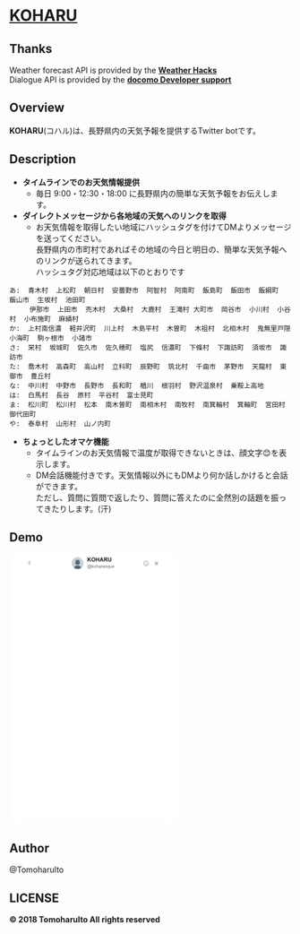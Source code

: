 # [KOHARU](https://twitter.com/koharu_esque)

## Thanks
Weather forecast API is provided by the __[Weather Hacks](http://weather.livedoor.com/weather_hacks/webservice)__  
Dialogue API is provided by the __[docomo Developer support](https://dev.smt.docomo.ne.jp/?p=index)__  

## Overview
__KOHARU__(コハル)は、長野県内の天気予報を提供するTwitter botです。  

## Description
- __タイムラインでのお天気情報提供__
    - 毎日 9:00・12:30・18:00 に長野県内の簡単な天気予報をお伝えします。
- __ダイレクトメッセージから各地域の天気へのリンクを取得__
    - お天気情報を取得したい地域にハッシュタグを付けてDMよりメッセージを送ってください。  
      長野県内の市町村であればその地域の今日と明日の、簡単な天気予報へのリンクが送られてきます。  
      ハッシュタグ対応地域は以下のとおりです
```
あ:  青木村  上松町  朝日村  安曇野市  阿智村  阿南町  飯島町  飯田市  飯綱町  飯山市  生坂村  池田町  
     伊那市  上田市  売木村  大桑村  大鹿村  王滝村 大町市  岡谷市  小川村  小谷村  小布施町  麻績村  
か:  上村南信濃  軽井沢町  川上村  木島平村  木曽町  木祖村  北相木村  鬼無里戸隠  小海町  駒ヶ根市  小諸市  
さ:  栄村  坂城町  佐久市  佐久穂町  塩尻  信濃町  下條村  下諏訪町  須坂市  諏訪市  
た:  喬木村  高森町  高山村  立科町  辰野町  筑北村  千曲市  茅野市  天龍村  東御市  豊丘村  
な:  中川村  中野市  長野市  長和町  楢川  根羽村  野沢温泉村  乗鞍上高地  
は:  白馬村  長谷  原村  平谷村  富士見町  
ま:  松川町  松川村  松本  南木曽町  南相木村  南牧村  南箕輪村  箕輪町  宮田村  御代田町  
や:  泰阜村  山形村  山ノ内町  
```
- __ちょっとしたオマケ機能__
    - タイムラインのお天気情報で温度が取得できないときは、顔文字😊を表示します。
    - DM会話機能付きです。天気情報以外にもDMより何か話しかけると会話ができます。  
      ただし、質問に質問で返したり、質問に答えたのに全然別の話題を振ってきたりします。(汗)  

## Demo
<img src="images/demo_dialogue.gif" alt="" width="300px">  

## Author
@TomoharuIto

## LICENSE
__&copy; 2018 TomoharuIto All rights reserved__
